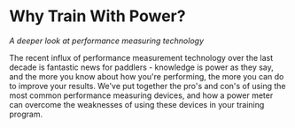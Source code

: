 # Why Train With Power?

*A deeper look at performance measuring technology*

The recent influx of performance measurement technology over the last decade is fantastic news for paddlers - knowledge is power as they say, and the more you know about how you're performing, the more you can do to improve your results. We've put together the pro's and con's of using the most common performance measuring devices, and how a power meter can overcome the weaknesses of using these devices in your training program.